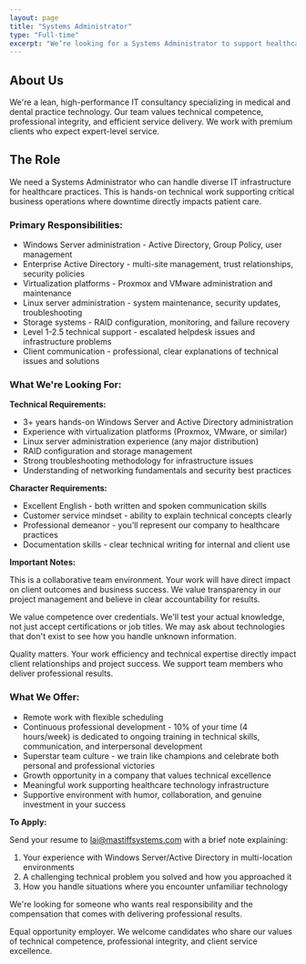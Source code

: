 ```yaml
---
layout: page
title: "Systems Administrator"
type: "Full-time"
excerpt: "We’re looking for a Systems Administrator to support healthcare practices with Windows Server, Active Directory, virtualization (Proxmox/VMware), and Linux systems."
---
```


## About Us

We're a lean, high-performance IT consultancy specializing in medical and dental practice technology. Our team values technical competence, professional integrity, and efficient service delivery. We work with premium clients who expect expert-level service.


## The Role

We need a Systems Administrator who can handle diverse IT infrastructure for healthcare practices. This is hands-on technical work supporting critical business operations where downtime directly impacts patient care.

### Primary Responsibilities:

- Windows Server administration - Active Directory, Group Policy, user management
- Enterprise Active Directory - multi-site management, trust relationships, security policies
- Virtualization platforms - Proxmox and VMware administration and maintenance
- Linux server administration - system maintenance, security updates, troubleshooting
- Storage systems - RAID configuration, monitoring, and failure recovery
- Level 1-2.5 technical support - escalated helpdesk issues and infrastructure problems
- Client communication - professional, clear explanations of technical issues and solutions


### What We're Looking For:

**Technical Requirements:**

- 3+ years hands-on Windows Server and Active Directory administration
- Experience with virtualization platforms (Proxmox, VMware, or similar)
- Linux server administration experience (any major distribution)
- RAID configuration and storage management
- Strong troubleshooting methodology for infrastructure issues
- Understanding of networking fundamentals and security best practices

**Character Requirements:**

- Excellent English - both written and spoken communication skills
- Customer service mindset - ability to explain technical concepts clearly
- Professional demeanor - you’ll represent our company to healthcare practices
- Documentation skills - clear technical writing for internal and client use

**Important Notes:**

This is a collaborative team environment. Your work will have direct impact on client outcomes and business success. We value transparency in our project management and believe in clear accountability for results.

We value competence over credentials. We'll test your actual knowledge, not just accept certifications or job titles. We may ask about technologies that don't exist to see how you handle unknown information.

Quality matters. Your work efficiency and technical expertise directly impact client relationships and project success. We support team members who deliver professional results.


### What We Offer:

- Remote work with flexible scheduling
- Continuous professional development - 10% of your time (4 hours/week) is dedicated to ongoing training in technical skills, communication, and interpersonal development
- Superstar team culture - we train like champions and celebrate both personal and professional victories
- Growth opportunity in a company that values technical excellence
- Meaningful work supporting healthcare technology infrastructure
- Supportive environment with humor, collaboration, and genuine investment in your success


**To Apply:**

Send your resume to [lai@mastiffsystems.com](mailto:lai@mastiffsystems.com) with a brief note explaining:

1. Your experience with Windows Server/Active Directory in multi-location environments
2. A challenging technical problem you solved and how you approached it
3. How you handle situations where you encounter unfamiliar technology


We're looking for someone who wants real responsibility and the compensation that comes with delivering professional results.

Equal opportunity employer. We welcome candidates who share our values of technical competence, professional integrity, and client service excellence.